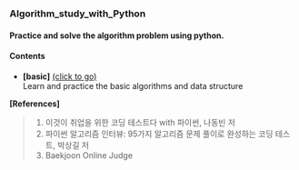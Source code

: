 ### Algorithm_study_with_Python

#### Practice and solve the algorithm problem using python.

#### __Contents__

- __[basic]__ [(click to go)](https://github.com/sangmanjung/Algorithm_study_with_Python/tree/main/basic)  
  Learn and practice the basic algorithms and data structure
  

__[References]__ 
> 1. 이것이 취업을 위한 코딩 테스트다 with 파이썬, 나동빈 저  
> 2. 파이썬 알고리즘 인터뷰: 95가지 알고리즘 문제 풀이로 완성하는 코딩 테스트, 박상길 저
> 3. Baekjoon Online Judge

